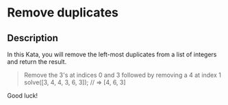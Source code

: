 # Remove duplicates

## Description
In this Kata, you will remove the left-most duplicates from a list of integers and return the result.

> Remove the 3's at indices 0 and 3
> followed by removing a 4 at index 1
solve([3, 4, 4, 3, 6, 3]); // => [4, 6, 3]

Good luck!